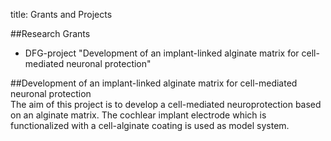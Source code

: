 title: Grants and Projects


##Research Grants

* DFG-project "Development of an implant-linked alginate matrix for cell-mediated neuronal protection"    


##Development of an implant-linked alginate matrix for cell-mediated neuronal protection  
The aim of this project is to develop a cell-mediated neuroprotection based on an alginate matrix. The cochlear implant electrode which is functionalized with a cell-alginate coating is used as model system.
